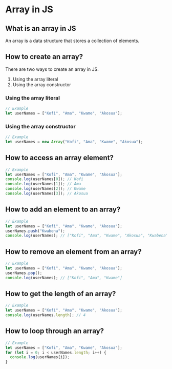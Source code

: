<!-- Array in JS -->

# Array in JS

<!-- Whar is an array in JS -->

## What is an array in JS

An array is a data structure that stores a collection of elements.

<!-- How to create an array? -->

## How to create an array?

There are two ways to create an array in JS.

1. Using the array literal
2. Using the array constructor

<!-- Using the array literal -->

### Using the array literal

```js
// Example
let userNames = ["Kofi", "Ama", "Kwame", "Akosua"];
```

<!-- Using the array constructor -->

### Using the array constructor

```js
// Example
let userNames = new Array("Kofi", "Ama", "Kwame", "Akosua");
```

<!-- How to access an array element? -->

## How to access an array element?

```js
// Example
let userNames = ["Kofi", "Ama", "Kwame", "Akosua"];
console.log(userNames[0]); // Kofi
console.log(userNames[1]); // Ama
console.log(userNames[2]); // Kwame
console.log(userNames[3]); // Akosua
```

<!-- How to add an element to an array? -->

## How to add an element to an array?

```js
// Example
let userNames = ["Kofi", "Ama", "Kwame", "Akosua"];
userNames.push("Kwabena");
console.log(userNames); // ["Kofi", "Ama", "Kwame", "Akosua", "Kwabena"]
```

<!-- How to remove an element from an array? -->

## How to remove an element from an array?

```js
// Example
let userNames = ["Kofi", "Ama", "Kwame", "Akosua"];
userNames.pop();
console.log(userNames); // ["Kofi", "Ama", "Kwame"]
```

<!-- How to get the length of an array? -->

## How to get the length of an array?

```js
// Example
let userNames = ["Kofi", "Ama", "Kwame", "Akosua"];
console.log(userNames.length); // 4
```

<!-- How to loop through an array? -->

## How to loop through an array?

```js
// Example
let userNames = ["Kofi", "Ama", "Kwame", "Akosua"];
for (let i = 0; i < userNames.length; i++) {
  console.log(userNames[i]);
}
```
